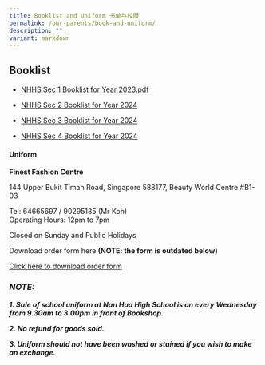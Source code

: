 ```yaml
---
title: Booklist and Uniform 书单与校服
permalink: /our-parents/book-and-uniform/
description: ""
variant: markdown
---
```

## Booklist

  


*   [NHHS Sec 1 Booklist for Year 2023.pdf](/files/NHHS%20Sec%201%20Booklist%20for%20Year%202023.pdf)  
    
*   [NHHS Sec 2 Booklist for Year 2024](/files/Booklist/s2%20booklist_2024.pdf)
*   [NHHS Sec 3 Booklist for Year 2024](/files/Booklist/s3%20booklist_2024.pdf)  
*   [NHHS Sec 4 Booklist for Year 2024](/files/Booklist/s4%20booklist_2024.pdf)
      
  

  

#### Uniform


**Finest Fashion Centre**

144 Upper Bukit Timah Road, Singapore 588177, Beauty World Centre #B1-03 

Tel: 64665697 / 90295135 (Mr Koh)   
Operating Hours: 12pm to 7pm

Closed on Sunday and Public Holidays

  

Download order form here  **(NOTE: the form is outdated below)**

[Click here to download order form](/files/NHHS%20uniform%20list%202021-2022.pdf)  


### _**NOTE:**_

_**1\. Sale of school uniform at Nan Hua High School is on every** **Wednesday from 9.30am to 3.00pm in front of Bookshop.**_

_**2\. No refund for goods sold.**_

_**3\. Uniform should not have been washed or stained if you wish to make an exchange.**_